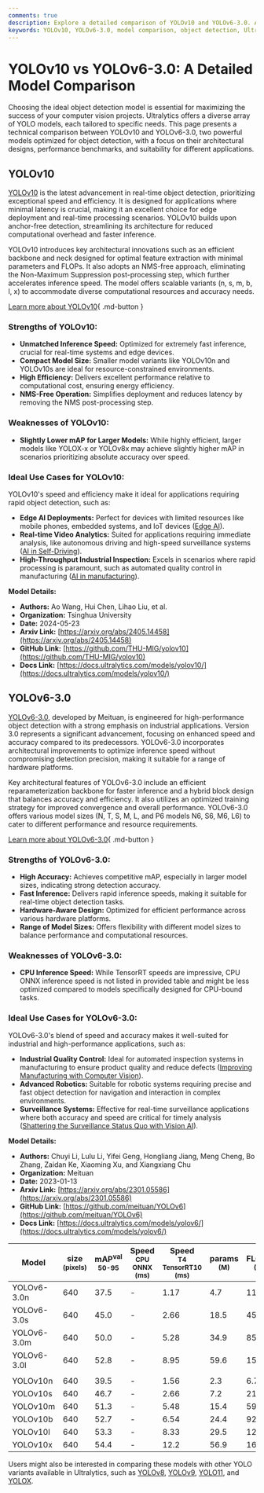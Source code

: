 ```yaml
---
comments: true
description: Explore a detailed comparison of YOLOv10 and YOLOv6-3.0. Analyze their architectures, benchmarks, strengths, and use cases for your AI projects.
keywords: YOLOv10, YOLOv6-3.0, model comparison, object detection, Ultralytics, computer vision, AI models, real-time detection, edge AI, industrial AI
---
```


# YOLOv10 vs YOLOv6-3.0: A Detailed Model Comparison

Choosing the ideal object detection model is essential for maximizing the success of your computer vision projects. Ultralytics offers a diverse array of YOLO models, each tailored to specific needs. This page presents a technical comparison between YOLOv10 and YOLOv6-3.0, two powerful models optimized for object detection, with a focus on their architectural designs, performance benchmarks, and suitability for different applications.

<script async src="https://cdn.jsdelivr.net/npm/chart.js"></script>
<script defer src="../../javascript/benchmark.js"></script>

<canvas id="modelComparisonChart" width="1024" height="400" active-models='["YOLOv6-3.0", "YOLOv10"]'></canvas>

## YOLOv10

[YOLOv10](https://docs.ultralytics.com/models/yolov10/) is the latest advancement in real-time object detection, prioritizing exceptional speed and efficiency. It is designed for applications where minimal latency is crucial, making it an excellent choice for edge deployment and real-time processing scenarios. YOLOv10 builds upon anchor-free detection, streamlining its architecture for reduced computational overhead and faster inference.

YOLOv10 introduces key architectural innovations such as an efficient backbone and neck designed for optimal feature extraction with minimal parameters and FLOPs. It also adopts an NMS-free approach, eliminating the Non-Maximum Suppression post-processing step, which further accelerates inference speed. The model offers scalable variants (n, s, m, b, l, x) to accommodate diverse computational resources and accuracy needs.

[Learn more about YOLOv10](https://docs.ultralytics.com/models/yolov10/){ .md-button }

### Strengths of YOLOv10:

- **Unmatched Inference Speed:** Optimized for extremely fast inference, crucial for real-time systems and edge devices.
- **Compact Model Size:** Smaller model variants like YOLOv10n and YOLOv10s are ideal for resource-constrained environments.
- **High Efficiency:** Delivers excellent performance relative to computational cost, ensuring energy efficiency.
- **NMS-Free Operation:** Simplifies deployment and reduces latency by removing the NMS post-processing step.

### Weaknesses of YOLOv10:

- **Slightly Lower mAP for Larger Models:** While highly efficient, larger models like YOLOX-x or YOLOv8x may achieve slightly higher mAP in scenarios prioritizing absolute accuracy over speed.

### Ideal Use Cases for YOLOv10:

YOLOv10's speed and efficiency make it ideal for applications requiring rapid object detection, such as:

- **Edge AI Deployments:** Perfect for devices with limited resources like mobile phones, embedded systems, and IoT devices ([Edge AI](https://www.ultralytics.com/glossary/edge-ai)).
- **Real-time Video Analytics:** Suited for applications requiring immediate analysis, like autonomous driving and high-speed surveillance systems ([AI in Self-Driving](https://www.ultralytics.com/solutions/ai-in-self-driving)).
- **High-Throughput Industrial Inspection:** Excels in scenarios where rapid processing is paramount, such as automated quality control in manufacturing ([AI in manufacturing](https://www.ultralytics.com/solutions/ai-in-manufacturing)).

**Model Details:**

- **Authors:** Ao Wang, Hui Chen, Lihao Liu, et al.
- **Organization:** Tsinghua University
- **Date:** 2024-05-23
- **Arxiv Link:** [https://arxiv.org/abs/2405.14458](https://arxiv.org/abs/2405.14458)
- **GitHub Link:** [https://github.com/THU-MIG/yolov10](https://github.com/THU-MIG/yolov10)
- **Docs Link:** [https://docs.ultralytics.com/models/yolov10/](https://docs.ultralytics.com/models/yolov10/)

## YOLOv6-3.0

[YOLOv6-3.0](https://docs.ultralytics.com/models/yolov6/), developed by Meituan, is engineered for high-performance object detection with a strong emphasis on industrial applications. Version 3.0 represents a significant advancement, focusing on enhanced speed and accuracy compared to its predecessors. YOLOv6-3.0 incorporates architectural improvements to optimize inference speed without compromising detection precision, making it suitable for a range of hardware platforms.

Key architectural features of YOLOv6-3.0 include an efficient reparameterization backbone for faster inference and a hybrid block design that balances accuracy and efficiency. It also utilizes an optimized training strategy for improved convergence and overall performance. YOLOv6-3.0 offers various model sizes (N, T, S, M, L, and P6 models N6, S6, M6, L6) to cater to different performance and resource requirements.

[Learn more about YOLOv6-3.0](https://docs.ultralytics.com/models/yolov6/){ .md-button }

### Strengths of YOLOv6-3.0:

- **High Accuracy:** Achieves competitive mAP, especially in larger model sizes, indicating strong detection accuracy.
- **Fast Inference:** Delivers rapid inference speeds, making it suitable for real-time object detection tasks.
- **Hardware-Aware Design:** Optimized for efficient performance across various hardware platforms.
- **Range of Model Sizes:** Offers flexibility with different model sizes to balance performance and computational resources.

### Weaknesses of YOLOv6-3.0:

- **CPU Inference Speed:** While TensorRT speeds are impressive, CPU ONNX inference speed is not listed in provided table and might be less optimized compared to models specifically designed for CPU-bound tasks.

### Ideal Use Cases for YOLOv6-3.0:

YOLOv6-3.0's blend of speed and accuracy makes it well-suited for industrial and high-performance applications, such as:

- **Industrial Quality Control:** Ideal for automated inspection systems in manufacturing to ensure product quality and reduce defects ([Improving Manufacturing with Computer Vision](https://www.ultralytics.com/blog/improving-manufacturing-with-computer-vision)).
- **Advanced Robotics:** Suitable for robotic systems requiring precise and fast object detection for navigation and interaction in complex environments.
- **Surveillance Systems:** Effective for real-time surveillance applications where both accuracy and speed are critical for timely analysis ([Shattering the Surveillance Status Quo with Vision AI](https://www.ultralytics.com/blog/shattering-the-surveillance-status-quo-with-vision-ai)).

**Model Details:**

- **Authors:** Chuyi Li, Lulu Li, Yifei Geng, Hongliang Jiang, Meng Cheng, Bo Zhang, Zaidan Ke, Xiaoming Xu, and Xiangxiang Chu
- **Organization:** Meituan
- **Date:** 2023-01-13
- **Arxiv Link:** [https://arxiv.org/abs/2301.05586](https://arxiv.org/abs/2301.05586)
- **GitHub Link:** [https://github.com/meituan/YOLOv6](https://github.com/meituan/YOLOv6)
- **Docs Link:** [https://docs.ultralytics.com/models/yolov6/](https://docs.ultralytics.com/models/yolov6/)

| Model       | size<br><sup>(pixels) | mAP<sup>val<br>50-95 | Speed<br><sup>CPU ONNX<br>(ms) | Speed<br><sup>T4 TensorRT10<br>(ms) | params<br><sup>(M) | FLOPs<br><sup>(B) |
| ----------- | --------------------- | -------------------- | ------------------------------ | ----------------------------------- | ------------------ | ----------------- |
| YOLOv6-3.0n | 640                   | 37.5                 | -                              | 1.17                                | 4.7                | 11.4              |
| YOLOv6-3.0s | 640                   | 45.0                 | -                              | 2.66                                | 18.5               | 45.3              |
| YOLOv6-3.0m | 640                   | 50.0                 | -                              | 5.28                                | 34.9               | 85.8              |
| YOLOv6-3.0l | 640                   | 52.8                 | -                              | 8.95                                | 59.6               | 150.7             |
|             |                       |                      |                                |                                     |                    |                   |
| YOLOv10n    | 640                   | 39.5                 | -                              | 1.56                                | 2.3                | 6.7               |
| YOLOv10s    | 640                   | 46.7                 | -                              | 2.66                                | 7.2                | 21.6              |
| YOLOv10m    | 640                   | 51.3                 | -                              | 5.48                                | 15.4               | 59.1              |
| YOLOv10b    | 640                   | 52.7                 | -                              | 6.54                                | 24.4               | 92.0              |
| YOLOv10l    | 640                   | 53.3                 | -                              | 8.33                                | 29.5               | 120.3             |
| YOLOv10x    | 640                   | 54.4                 | -                              | 12.2                                | 56.9               | 160.4             |

Users might also be interested in comparing these models with other YOLO variants available in Ultralytics, such as [YOLOv8](https://docs.ultralytics.com/models/yolov8/), [YOLOv9](https://docs.ultralytics.com/models/yolov9/), [YOLO11](https://docs.ultralytics.com/models/yolo11/), and [YOLOX](https://docs.ultralytics.com/compare/yolox-vs-yolov10/).

